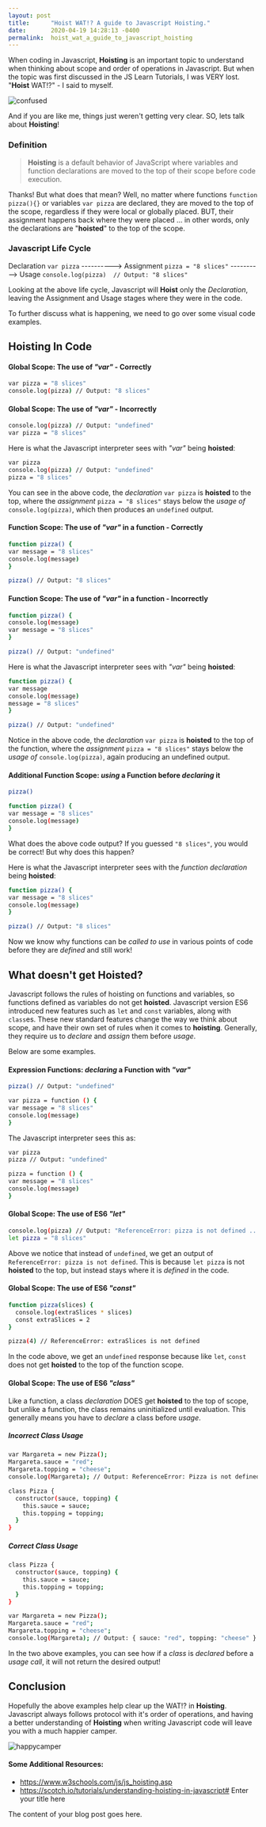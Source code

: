 ```yaml
---
layout: post
title:      "Hoist WAT!? A guide to Javascript Hoisting."
date:       2020-04-19 14:28:13 -0400
permalink:  hoist_wat_a_guide_to_javascript_hoisting
---
```




When coding in Javascript, **Hoisting** is an important topic to understand when thinking about scope and order of operations in Javascript. But when the topic was first discussed in the JS Learn Tutorials, I was VERY lost. 
"**Hoist** WAT!?" - I said to myself.

![confused](https://media.giphy.com/media/5t9wJjyHAOxvnxcPNk/giphy.gif)

And if you are like me, things just weren't getting very clear.
SO, lets talk about **Hoisting**!

### Definition

> **Hoisting** is a default behavior of JavaScript where variables and function declarations are moved to the top of their scope before code execution.

Thanks! But what does that mean?
Well, no matter where functions ``` function pizza(){} ``` or variables ``` var pizza ``` are declared, they are moved to the top of the scope, regardless if they were local or globally placed. BUT, their assignment happens back where they were placed ... in other words, only the declarations are "**hoisted**" to the top of the scope.

### Javascript Life Cycle
Declaration ``` var pizza ``` ----------> Assignment  ``` pizza = "8 slices" ``` ----------> Usage ``` console.log(pizza)  // Output: "8 slices" ```

Looking at the above life cycle, Javascript will **Hoist** only the *Declaration*, leaving the Assignment and Usage stages where they were in the code.

To further discuss what is happening, we need to go over some visual code examples.
## **Hoisting** In Code

#### Global Scope: The use of *"var"* - Correctly
```sh
var pizza = "8 slices"
console.log(pizza) // Output: "8 slices"
```

#### Global Scope: The use of *"var"* - Incorrectly
```sh
console.log(pizza) // Output: "undefined"
var pizza = "8 slices"
```
Here is what the Javascript interpreter sees with *"var"* being **hoisted**:
```sh
var pizza
console.log(pizza) // Output: "undefined"
pizza = "8 slices"
```
You can see in the above code, the *declaration* ``` var pizza ``` is **hoisted** to the top, where the *assignment* ``` pizza = "8 slices" ``` stays below the *usage of* ```console.log(pizza)```, which then produces an ```undefined``` output.

#### Function Scope: The use of *"var"* in a function - Correctly
```sh
function pizza() {
var message = "8 slices"
console.log(message)
}

pizza() // Output: "8 slices"
```

#### Function Scope: The use of *"var"* in a function - Incorrectly
```sh
function pizza() {
console.log(message)
var message = "8 slices"
}

pizza() // Output: "undefined"
```
Here is what the Javascript interpreter sees with *"var"* being **hoisted**:
```sh
function pizza() {
var message
console.log(message)
message = "8 slices"
}

pizza() // Output: "undefined"
```
Notice in the above code, the *declaration* ``` var pizza ``` is **hoisted** to the top of the function, where the *assignment* ``` pizza = "8 slices" ``` stays below the *usage of* ```console.log(pizza)```, again producing an undefined output.

#### Additional Function Scope: *using* a Function before *declaring* it
```sh
pizza()

function pizza() {
var message = "8 slices"
console.log(message)
}
```
What does the above code output? If you guessed ```"8 slices"```, you would be correct!
But why does this happen?

Here is what the Javascript interpreter sees with the *function declaration*  being **hoisted**:
```sh
function pizza() {
var message = "8 slices"
console.log(message)
}

pizza() // Output: "8 slices"
```

Now we know why functions can be *called to use* in various points of code before they are *defined* and still work!

## What doesn't get **Hoisted**?
Javascript follows the rules of hoisting on functions and variables, so functions defined as variables do not get **hoisted**.
Javascript version ES6 introduced new features such as ```let``` and ```const``` variables, along with ```class```es. These new standard features change the way we think about scope, and have their own set of rules when it comes to **hoisting**. Generally, they require us to *declare* and *assign* them before *usage*.

Below are some examples.

#### Expression Functions: *declaring* a Function with *"var"*
```sh
pizza() // Output: "undefined"

var pizza = function () {
var message = "8 slices"
console.log(message)
}
```

The Javascript interpreter sees this as:
```sh
var pizza
pizza // Output: "undefined"

pizza = function () {
var message = "8 slices"
console.log(message)
}
```

#### Global Scope: The use of ES6 *"let"*
```sh
console.log(pizza) // Output: "ReferenceError: pizza is not defined ..."
let pizza = "8 slices"
```
Above we notice that instead of ```undefined```, we get an output of ```ReferenceError: pizza is not defined```. This is because ```let pizza``` is not **hoisted** to the top, but instead stays where it is *defined* in the code.

#### Global Scope: The use of ES6 *"const"*
```sh
function pizza(slices) {
  console.log(extraSlices * slices)
  const extraSlices = 2
}

pizza(4) // ReferenceError: extraSlices is not defined
```
In the code above, we get an ```undefined``` response because like ```let```, ```const``` does not get **hoisted** to the top of the function scope.

#### Global Scope: The use of ES6 *"class"*
Like a function, a class *declaration* DOES get **hoisted** to the top of scope, but unlike a function, the class remains uninitialized until evaluation. This generally means you have to *declare* a class before *usage*.

##### Incorrect *Class* Usage
```sh
var Margareta = new Pizza();
Margareta.sauce = "red";
Margareta.topping = "cheese";
console.log(Margareta); // Output: ReferenceError: Pizza is not defined

class Pizza {
  constructor(sauce, topping) {
    this.sauce = sauce;
    this.topping = topping;
  }
}
```

##### Correct *Class* Usage
```sh
class Pizza {
  constructor(sauce, topping) {
    this.sauce = sauce;
    this.topping = topping;
  }
}

var Margareta = new Pizza();
Margareta.sauce = "red";
Margareta.topping = "cheese";
console.log(Margareta); // Output: { sauce: "red", topping: "cheese" }
```
In the two above examples, you can see how if a *class* is *declared* before a *usage call*, it will not return the desired output!


## Conclusion 
Hopefully the above examples help clear up the WAT!? in **Hoisting**. Javascript always follows protocol with it's order of operations, and having a better understanding of **Hoisting** when writing Javascript code will leave you with a much happier camper.

![happycamper](https://media.giphy.com/media/xTEvYwzGarSU4J4FiM/giphy.gif)

#### Some Additional Resources:
  - https://www.w3schools.com/js/js_hoisting.asp
  - https://scotch.io/tutorials/understanding-hoisting-in-javascript# Enter your title here

The content of your blog post goes here.
